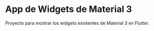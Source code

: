# App de Widgets de Material 3

Proyecto para mostrar los widgets existentes de Material 3 en Flutter.

